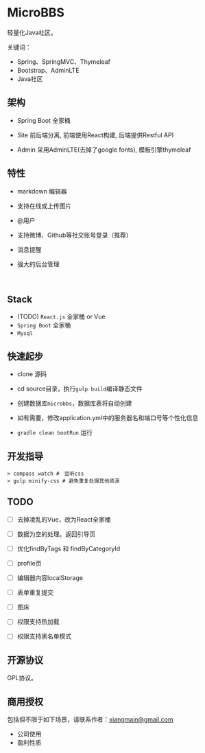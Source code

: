 # MicroBBS

轻量化Java社区。

关键词：

- Spring、SpringMVC、Thymeleaf
- Bootstrap、AdminLTE
- Java社区

## 架构

* Spring Boot 全家桶

* Site 前后端分离, 前端使用React构建, 后端提供Restful API

* Admin 采用AdminLTE(去掉了google fonts), 模板引擎thymeleaf

 

## 特性

- markdown 编辑器

- 支持在线或上传图片

- @用户

- 支持微博、Github等社交账号登录（推荐）

- 消息提醒

- 强大的后台管理

  ​

## Stack

* (TODO) `React.js` 全家桶 or Vue 
* `Spring Boot` 全家桶
* `Mysql`

## 快速起步

- clone 源码

- cd source目录，执行`gulp build`编译静态文件

- 创建数据库`microbbs`，数据库表将自动创建

- 如有需要，修改application.yml中的服务器名和端口号等个性化信息

- `gradle clean bootRun` 运行

  
## 开发指导

    > compass watch #　监听css
    > gulp minify-css # 避免重复处理其他资源


## TODO

- [ ] 去掉凌乱的Vue，改为React全家桶

- [ ] 数据为空的处理。返回引导页

- [ ] 优化findByTags 和 findByCategoryId

- [ ] profile页

- [ ] 编辑器内容localStorage

- [ ] 表单重复提交

- [ ] 图床

- [ ] 权限支持热加载

- [ ] 权限支持黑名单模式



## 开源协议

GPL协议。


## 商用授权

包括但不限于如下场景，请联系作者：xiangmain@gmail.com

- 公司使用
- 盈利性质